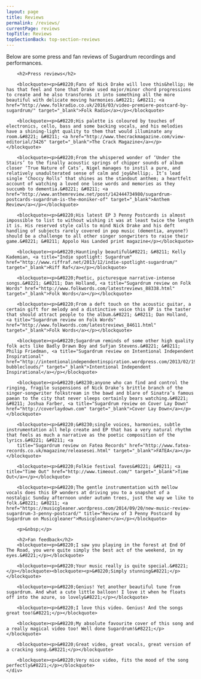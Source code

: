 ```yaml
---
layout: page
title: Reviews
permalink: /reviews/
currentPage: reviews
topTitle: Reviews
topSectionBack: top-section-reviews
---
```


<div class="col-xs-12 text-section">
	<div class="text-col">
		<p>Below are some press and fan reviews of Sugardrum recordings and performances.</p>

		<h2>Press reviews</h2>

		<blockquote><p>&#8220;Fans of Nick Drake will love this&hellip; He has that feel and tone that Drake used major/minor chord progressions to create and he also transforms it into something all the more beautiful with delicate moving harmonies.&#8221; &#8211; <a href="http://www.folkradio.co.uk/2016/03/video-premiere-postcard-by-sugardrum/" target="_blank">Folk Radio</a></p></blockquote>

		<blockquote><p>&#8220;His palette is coloured by touches of electronics, cello, bass and some backing vocals, and his melodies have a shining-light quality to them that would illuminate any room.&#8221; &#8211; <a href="http://www.thecrackmagazine.com/view-editorial/3426" target="_blank">The Crack Magazine</a></p></blockquote>

		<blockquote><p>&#8220;From the whispered wonder of ‘Under the Stairs’ to the finally acoustic springs of chipper sounds of album closer ‘True Nature of Cats’, Nigel manages to instil a pure, and relatively unadulterated sense of calm and joy&hellip;. It’s lead single ‘Choccy Rolls’ that shines as the standout anthem; a heartfelt account of watching a loved one lose words and memories as they succumb to dementia.&#8221; &#8211; <a href="http://www.anthemreview.net/post/142444734980/sugardrum-postcards-sugardrum-is-the-moniker-of" target="_blank">Anthem Review</a></p></blockquote>

		<blockquote><p>&#8220;His latest EP 3 Penny Postcards is almost impossible to list to without wishing it was at least twice the length it is. His reserved style calls to mind Nick Drake and his deft handling of subjects rarely covered in pop music (dementia, anyone?) should be a challenge to all other singer songwriters to raise their game.&#8221; &#8211; Appolo Has Landed print magazine</p></blockquote>

		<blockquote><p>&#8220;Hauntingly beautiful&#8221; &#8211; Kelly Kademian, <a title="Indie spotlight: Sugardrum" href="http://www.riffraf.net/2013/12/indie-spotlight-sugardrum/" target="_blank">Riff Raf</a></p></blockquote>

		<blockquote><p>&#8220;Poetic, picturesque narrative-intense songs.&#8221; &#8211; Dan Holland, <a title="Sugardrum review on Folk Words" href="http://www.folkwords.com/latestreviews_88338.html" target="_blank">Folk Words</a></p></blockquote>

		<blockquote><p>&#8220;From a deft touch on the acoustic guitar, a certain gift for melody and a distinctive voice this EP is the taster that should attract people to the album.&#8221; &#8211; Dan Holland, <a title="Sugardrum review on Folk Words" href="http://www.folkwords.com/latestreviews_84611.html" target="_blank">Folk Words</a></p></blockquote>

		<blockquote><p>&#8220;Sugardrum reminds of some other high quality folk acts like Badly Drawn Boy and Sufjan Stevens.&#8221; &#8211; Philip Friedman, <a title="Sugardrum review on Intentional Independent Inspirational" href="http://intentionalindependentinspiration.wordpress.com/2013/02/19/sugardrum-bubbleclouds/" target="_blank">Intentional Independent Inspirational</a></p></blockquote>

		<blockquote><p>&#8220;&#8230;anyone who can find and control the ringing, fragile suspensions of Nick Drake’s brittle branch of the singer-songwriter folkstream in the bawd and blare of Sinatra’s famous paean to the city that never sleeps certainly bears watching.&#8221; &#8211; Joshua Farber, <a title="Sugardrum review on Cover Lay Down" href="http://coverlaydown.com" target="_blank">Cover Lay Down</a></p></blockquote>

		<blockquote><p>&#8220;&#8230;single voices, harmonies, subtle instrumentation all help create and EP that has a very natural rhythm that feels as much a narrative as the poetic composition of the lyrics.&#8221; &#8211; <a
		title="Sugardrum review on Fatea Records" href="http://www.fatea-records.co.uk/magazine/releasesei.html" target="_blank">FATEA</a></p></blockquote>

		<blockquote><p>&#8220;Folkie festival faves&#8221; &#8211; <a title="Time Out" href="http://www.timeout.com/" target="_blank">Time Out</a></p></blockquote>

		<blockquote><p>&#8220;The gentle instrumentation with mellow vocals does this EP wonders at driving you to a snapshot of a nostalgic Sunday afternoon under autumn trees, just the way we like to folk.&#8221; &#8211; <a href="https://musicgleaner.wordpress.com/2014/09/20/new-music-review-sugardrum-3-penny-postcard/" title="Review of 3 Penny Postcard by Sugardrum on Musicgleaner">Musicgleaner</a></p></blockquote>

		<p>&nbsp;</p>

		<h2>Fan feedback</h2>
		<blockquote><p>&#8220;I saw you playing in the forest at End Of The Road, you were quite simply the best act of the weekend, in my eyes.&#8221;</p></blockquote>

		<blockquote><p>&#8220;Your music really is quite special.&#8221;</p></blockquote><blockquote><p>&#8220;Simply stunning&#8221;</p></blockquote>

		<blockquote><p>&#8220;Genius! Yet another beautiful tune from sugardrum. And what a cute little balloon! I love it when he floats off into the azure, so lovely&#8221;</p></blockquote>

		<blockquote><p>&#8220;I love this video. Genius! And the songs great too!&#8221;</p></blockquote>

		<blockquote><p>&#8220;My absolute favourite cover of this song and a really magical video too! Well done Sugardrum!&#8221;</p></blockquote>

		<blockquote><p>&#8220;Great video, great vocals, great version of a cracking song.&#8221;</p></blockquote>

		<blockquote><p>&#8220;Very nice video, fits the mood of the song perfectly&#8221;</p></blockquote>
	</div>
</div>	